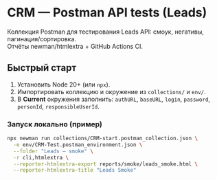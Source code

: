 # CRM — Postman API tests (Leads)

Коллекция Postman для тестирования Leads API: смоук, негативы, пагинация/сортировка.  
Отчёты newman/htmlextra + GitHub Actions CI.

## Быстрый старт
1. Установить Node 20+ (или `npx`).
2. Импортировать коллекцию и окружение из `collections/` и `env/`.
3. В **Current** окружения заполнить: `authURL`, `baseURL`, `login`, `password`, `personId`, `responsibleUserId`.

### Запуск локально (пример)
```bash
npx newman run collections/CRM-start.postman_collection.json \
  -e env/CRM-Test.postman_environment.json \
  --folder "Leads — smoke" \
  -r cli,htmlextra \
  --reporter-htmlextra-export reports/smoke/leads_smoke.html \
  --reporter-htmlextra-title "Leads Smoke"
